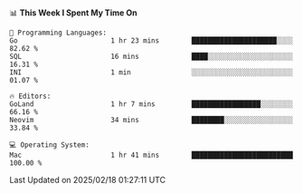 <!--START_SECTION:waka-->
📊 **This Week I Spent My Time On** 

```text
💬 Programming Languages: 
Go                       1 hr 23 mins        █████████████████████░░░░   82.62 % 
SQL                      16 mins             ████░░░░░░░░░░░░░░░░░░░░░   16.31 % 
INI                      1 min               ░░░░░░░░░░░░░░░░░░░░░░░░░   01.07 % 

🔥 Editors: 
GoLand                   1 hr 7 mins         █████████████████░░░░░░░░   66.16 % 
Neovim                   34 mins             ████████░░░░░░░░░░░░░░░░░   33.84 % 

💻 Operating System: 
Mac                      1 hr 41 mins        █████████████████████████   100.00 % 
```


 Last Updated on 2025/02/18 01:27:11 UTC
<!--END_SECTION:waka-->
